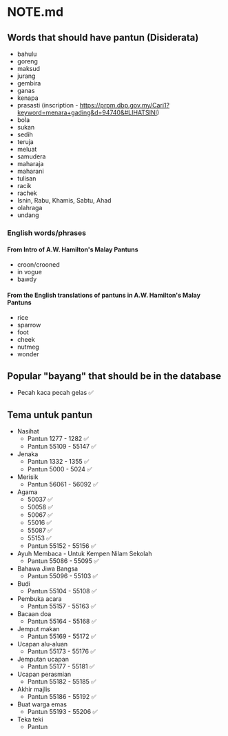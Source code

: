 # NOTE.md

## Words that should have pantun (Disiderata)

- bahulu
- goreng
- maksud
- jurang
- gembira
- ganas
- kenapa
- prasasti (inscription - https://prpm.dbp.gov.my/Cari1?keyword=menara+gading&d=94740&#LIHATSINI)
- bola
- sukan
- sedih
- teruja
- meluat
- samudera
- maharaja
- maharani
- tulisan
- racik
- rachek
- Isnin, Rabu, Khamis, Sabtu, Ahad
- olahraga
- undang

### English words/phrases

#### From Intro of A.W. Hamilton's Malay Pantuns

- croon/crooned
- in vogue
- bawdy

#### From the English translations of pantuns in A.W. Hamilton's Malay Pantuns

- rice
- sparrow
- foot
- cheek
- nutmeg
- wonder

## Popular "bayang" that should be in the database

- Pecah kaca pecah gelas ✅

## Tema untuk pantun

- Nasihat
  - Pantun 1277 - 1282 ✅
  - Pantun 55109 - 55147 ✅
- Jenaka
  - Pantun 1332 - 1355 ✅
  - Pantun 5000 - 5024 ✅
- Merisik
  - Pantun 56061 - 56092 ✅
- Agama
  - 50037 ✅
  - 50058 ✅
  - 50067 ✅
  - 55016 ✅
  - 55087 ✅
  - 55153 ✅
  - Pantun 55152 - 55156 ✅
- Ayuh Membaca - Untuk Kempen Nilam Sekolah
  - Pantun 55086 - 55095 ✅
- Bahawa Jiwa Bangsa
  - Pantun 55096 - 55103 ✅
- Budi
  - Pantun 55104 - 55108 ✅
- Pembuka acara
  - Pantun 55157 - 55163 ✅
- Bacaan doa
  - Pantun 55164 - 55168 ✅
- Jemput makan
  - Pantun 55169 - 55172 ✅
- Ucapan alu-aluan
  - Pantun 55173 - 55176 ✅
- Jemputan ucapan
  - Pantun 55177 - 55181 ✅
- Ucapan perasmian
  - Pantun 55182 - 55185 ✅
- Akhir majlis
  - Pantun 55186 - 55192 ✅
- Buat warga emas
  - Pantun 55193 - 55206 ✅
- Teka teki
  - Pantun
